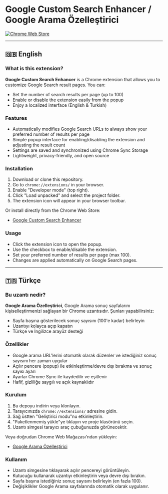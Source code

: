 # Google Custom Search Enhancer / Google Arama Özelleştirici

[![Chrome Web Store](https://img.shields.io/chrome-web-store/v/nolkfdkgbffglmpjmbmpfpimiejiiipd.svg?label=Chrome%20Web%20Store)](https://chromewebstore.google.com/detail/google-custom-search-enha/nolkfdkgbffglmpjmbmpfpimiejiiipd)

---

## 🇬🇧 English

### What is this extension?
**Google Custom Search Enhancer** is a Chrome extension that allows you to customize Google Search result pages. You can:
- Set the number of search results per page (up to 100)
- Enable or disable the extension easily from the popup
- Enjoy a localized interface (English & Turkish)

### Features
- Automatically modifies Google Search URLs to always show your preferred number of results per page
- Simple popup interface for enabling/disabling the extension and adjusting the result count
- Settings are saved and synchronized using Chrome Sync Storage
- Lightweight, privacy-friendly, and open source

### Installation
1. Download or clone this repository.
2. Go to `chrome://extensions/` in your browser.
3. Enable "Developer mode" (top right).
4. Click "Load unpacked" and select the project folder.
5. The extension icon will appear in your browser toolbar.

Or install directly from the Chrome Web Store:
- [Google Custom Search Enhancer](https://chromewebstore.google.com/detail/google-custom-search-enha/nolkfdkgbffglmpjmbmpfpimiejiiipd)

### Usage
- Click the extension icon to open the popup.
- Use the checkbox to enable/disable the extension.
- Set your preferred number of results per page (max 100).
- Changes are applied automatically on Google Search pages.

---

## 🇹🇷 Türkçe

### Bu uzantı nedir?
**Google Arama Özelleştirici**, Google Arama sonuç sayfalarını kişiselleştirmenizi sağlayan bir Chrome uzantısıdır. Şunları yapabilirsiniz:
- Sayfa başına gösterilecek sonuç sayısını (100'e kadar) belirleyin
- Uzantıyı kolayca açıp kapatın
- Türkçe ve İngilizce arayüz desteği

### Özellikler
- Google arama URL'lerini otomatik olarak düzenler ve istediğiniz sonuç sayısını her zaman uygular
- Açılır pencere (popup) ile etkinleştirme/devre dışı bırakma ve sonuç sayısı ayarı
- Ayarlar Chrome Sync ile kaydedilir ve eşitlenir
- Hafif, gizliliğe saygılı ve açık kaynaklıdır

### Kurulum
1. Bu depoyu indirin veya klonlayın.
2. Tarayıcınızda `chrome://extensions/` adresine gidin.
3. Sağ üstten "Geliştirici modu"nu etkinleştirin.
4. "Paketlenmemiş yükle"ye tıklayın ve proje klasörünü seçin.
5. Uzantı simgesi tarayıcı araç çubuğunuzda görünecektir.

Veya doğrudan Chrome Web Mağazası'ndan yükleyin:
- [Google Arama Özelleştirici](https://chromewebstore.google.com/detail/google-arama-%C3%B6zelle%C5%9Ftiric/nolkfdkgbffglmpjmbmpfpimiejiiipd)

### Kullanım
- Uzantı simgesine tıklayarak açılır pencereyi görüntüleyin.
- Kutucuğu kullanarak uzantıyı etkinleştirin veya devre dışı bırakın.
- Sayfa başına istediğiniz sonuç sayısını belirleyin (en fazla 100).
- Değişiklikler Google Arama sayfalarında otomatik olarak uygulanır.


